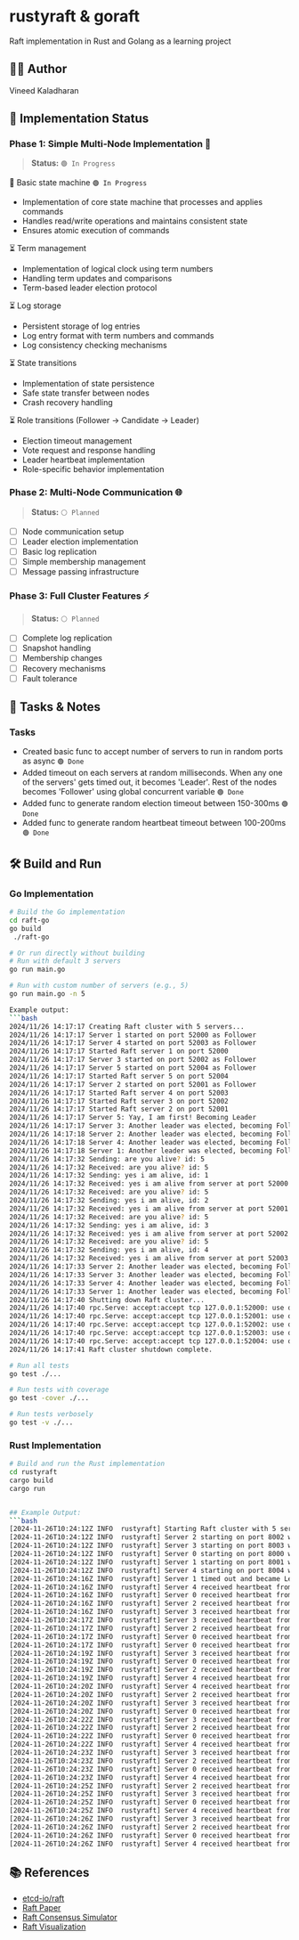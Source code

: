# rustyraft & goraft
Raft implementation in Rust and Golang as a learning project

## 👨‍💻 Author
Vineed Kaladharan

## 🚀 Implementation Status

### Phase 1: Simple Multi-Node Implementation 🔄
> **Status:** `🟢 In Progress`

🔄 Basic state machine `🟢 In Progress`
  - Implementation of core state machine that processes and applies commands
  - Handles read/write operations and maintains consistent state
  - Ensures atomic execution of commands

⏳ Term management
  - Implementation of logical clock using term numbers
  - Handling term updates and comparisons
  - Term-based leader election protocol

⏳ Log storage
  - Persistent storage of log entries
  - Log entry format with term numbers and commands
  - Log consistency checking mechanisms

⏳ State transitions
  - Implementation of state persistence
  - Safe state transfer between nodes
  - Crash recovery handling

⏳ Role transitions (Follower → Candidate → Leader)
  - Election timeout management
  - Vote request and response handling
  - Leader heartbeat implementation
  - Role-specific behavior implementation

### Phase 2: Multi-Node Communication 🌐
> **Status:** `⚪ Planned`

- [ ] Node communication setup
- [ ] Leader election implementation
- [ ] Basic log replication
- [ ] Simple membership management
- [ ] Message passing infrastructure

### Phase 3: Full Cluster Features ⚡
> **Status:** `⚪ Planned`

- [ ] Complete log replication
- [ ] Snapshot handling
- [ ] Membership changes
- [ ] Recovery mechanisms
- [ ] Fault tolerance

## 📌 Tasks & Notes

### Tasks
- Created basic func to accept number of servers to run in random ports as async `🟢 Done`
- Added timeout on each servers at random milliseconds. When any one of the servers' gets timed out, it becomes 'Leader'. Rest of the nodes becomes 'Follower' using global concurrent variable `🟢 Done`
- Added func to generate random election timeout between 150-300ms `🟢 Done`
- Added func to generate random heartbeat timeout between 100-200ms `🟢 Done`

## 🛠️ Build and Run

### Go Implementation

```bash
# Build the Go implementation
cd raft-go
go build
 ./raft-go

# Or run directly without building
# Run with default 3 servers
go run main.go

# Run with custom number of servers (e.g., 5)
go run main.go -n 5

Example output:
```bash
2024/11/26 14:17:17 Creating Raft cluster with 5 servers...
2024/11/26 14:17:17 Server 1 started on port 52000 as Follower
2024/11/26 14:17:17 Server 4 started on port 52003 as Follower
2024/11/26 14:17:17 Started Raft server 1 on port 52000
2024/11/26 14:17:17 Server 3 started on port 52002 as Follower
2024/11/26 14:17:17 Server 5 started on port 52004 as Follower
2024/11/26 14:17:17 Started Raft server 5 on port 52004
2024/11/26 14:17:17 Server 2 started on port 52001 as Follower
2024/11/26 14:17:17 Started Raft server 4 on port 52003
2024/11/26 14:17:17 Started Raft server 3 on port 52002
2024/11/26 14:17:17 Started Raft server 2 on port 52001
2024/11/26 14:17:17 Server 5: Yay, I am first! Becoming Leader
2024/11/26 14:17:17 Server 3: Another leader was elected, becoming Follower
2024/11/26 14:17:18 Server 2: Another leader was elected, becoming Follower
2024/11/26 14:17:18 Server 4: Another leader was elected, becoming Follower
2024/11/26 14:17:18 Server 1: Another leader was elected, becoming Follower
2024/11/26 14:17:32 Sending: are you alive? id: 5
2024/11/26 14:17:32 Received: are you alive? id: 5
2024/11/26 14:17:32 Sending: yes i am alive, id: 1
2024/11/26 14:17:32 Received: yes i am alive from server at port 52000
2024/11/26 14:17:32 Received: are you alive? id: 5
2024/11/26 14:17:32 Sending: yes i am alive, id: 2
2024/11/26 14:17:32 Received: yes i am alive from server at port 52001
2024/11/26 14:17:32 Received: are you alive? id: 5
2024/11/26 14:17:32 Sending: yes i am alive, id: 3
2024/11/26 14:17:32 Received: yes i am alive from server at port 52002
2024/11/26 14:17:32 Received: are you alive? id: 5
2024/11/26 14:17:32 Sending: yes i am alive, id: 4
2024/11/26 14:17:32 Received: yes i am alive from server at port 52003
2024/11/26 14:17:33 Server 2: Another leader was elected, becoming Follower
2024/11/26 14:17:33 Server 3: Another leader was elected, becoming Follower
2024/11/26 14:17:33 Server 4: Another leader was elected, becoming Follower
2024/11/26 14:17:33 Server 1: Another leader was elected, becoming Follower
2024/11/26 14:17:40 Shutting down Raft cluster...
2024/11/26 14:17:40 rpc.Serve: accept:accept tcp 127.0.0.1:52000: use of closed network connection
2024/11/26 14:17:40 rpc.Serve: accept:accept tcp 127.0.0.1:52001: use of closed network connection
2024/11/26 14:17:40 rpc.Serve: accept:accept tcp 127.0.0.1:52002: use of closed network connection
2024/11/26 14:17:40 rpc.Serve: accept:accept tcp 127.0.0.1:52003: use of closed network connection
2024/11/26 14:17:40 rpc.Serve: accept:accept tcp 127.0.0.1:52004: use of closed network connection
2024/11/26 14:17:41 Raft cluster shutdown complete.

# Run all tests
go test ./...

# Run tests with coverage
go test -cover ./...

# Run tests verbosely
go test -v ./...
```

### Rust Implementation

```bash
# Build and run the Rust implementation
cd rustyraft
cargo build
cargo run


## Example Output:
```bash
[2024-11-26T10:24:12Z INFO  rustyraft] Starting Raft cluster with 5 servers...
[2024-11-26T10:24:12Z INFO  rustyraft] Server 2 starting on port 8002 with timeout 3000ms    
[2024-11-26T10:24:12Z INFO  rustyraft] Server 3 starting on port 8003 with timeout 3000ms    
[2024-11-26T10:24:12Z INFO  rustyraft] Server 0 starting on port 8000 with timeout 3000ms    
[2024-11-26T10:24:12Z INFO  rustyraft] Server 1 starting on port 8001 with timeout 3000ms    
[2024-11-26T10:24:12Z INFO  rustyraft] Server 4 starting on port 8004 with timeout 3000ms    
[2024-11-26T10:24:16Z INFO  rustyraft] Server 1 timed out and became Leader
[2024-11-26T10:24:16Z INFO  rustyraft] Server 4 received heartbeat from Leader 1
[2024-11-26T10:24:16Z INFO  rustyraft] Server 0 received heartbeat from Leader 1
[2024-11-26T10:24:16Z INFO  rustyraft] Server 2 received heartbeat from Leader 1
[2024-11-26T10:24:16Z INFO  rustyraft] Server 3 received heartbeat from Leader 1
[2024-11-26T10:24:17Z INFO  rustyraft] Server 3 received heartbeat from Leader 1
[2024-11-26T10:24:17Z INFO  rustyraft] Server 2 received heartbeat from Leader 1
[2024-11-26T10:24:17Z INFO  rustyraft] Server 0 received heartbeat from Leader 1
[2024-11-26T10:24:17Z INFO  rustyraft] Server 0 received heartbeat from Leader 1
[2024-11-26T10:24:19Z INFO  rustyraft] Server 3 received heartbeat from Leader 1
[2024-11-26T10:24:19Z INFO  rustyraft] Server 0 received heartbeat from Leader 1
[2024-11-26T10:24:19Z INFO  rustyraft] Server 2 received heartbeat from Leader 1
[2024-11-26T10:24:19Z INFO  rustyraft] Server 4 received heartbeat from Leader 1
[2024-11-26T10:24:20Z INFO  rustyraft] Server 4 received heartbeat from Leader 1
[2024-11-26T10:24:20Z INFO  rustyraft] Server 2 received heartbeat from Leader 1
[2024-11-26T10:24:20Z INFO  rustyraft] Server 3 received heartbeat from Leader 1
[2024-11-26T10:24:20Z INFO  rustyraft] Server 0 received heartbeat from Leader 1
[2024-11-26T10:24:22Z INFO  rustyraft] Server 3 received heartbeat from Leader 1
[2024-11-26T10:24:22Z INFO  rustyraft] Server 2 received heartbeat from Leader 1
[2024-11-26T10:24:22Z INFO  rustyraft] Server 0 received heartbeat from Leader 1
[2024-11-26T10:24:22Z INFO  rustyraft] Server 4 received heartbeat from Leader 1
[2024-11-26T10:24:23Z INFO  rustyraft] Server 3 received heartbeat from Leader 1
[2024-11-26T10:24:23Z INFO  rustyraft] Server 2 received heartbeat from Leader 1
[2024-11-26T10:24:23Z INFO  rustyraft] Server 0 received heartbeat from Leader 1
[2024-11-26T10:24:23Z INFO  rustyraft] Server 4 received heartbeat from Leader 1
[2024-11-26T10:24:25Z INFO  rustyraft] Server 2 received heartbeat from Leader 1
[2024-11-26T10:24:25Z INFO  rustyraft] Server 3 received heartbeat from Leader 1
[2024-11-26T10:24:25Z INFO  rustyraft] Server 0 received heartbeat from Leader 1
[2024-11-26T10:24:25Z INFO  rustyraft] Server 4 received heartbeat from Leader 1
[2024-11-26T10:24:26Z INFO  rustyraft] Server 3 received heartbeat from Leader 1
[2024-11-26T10:24:26Z INFO  rustyraft] Server 2 received heartbeat from Leader 1
[2024-11-26T10:24:26Z INFO  rustyraft] Server 0 received heartbeat from Leader 1
[2024-11-26T10:24:26Z INFO  rustyraft] Server 4 received heartbeat from Leader 1
```

## 📚 References

- [etcd-io/raft](https://github.com/etcd-io/raft)
- [Raft Paper](https://raft.github.io/raft.pdf)
- [Raft Consensus Simulator](https://observablehq.com/@stwind/raft-consensus-simulator)
- [Raft Visualization](https://observablehq.com/d/c695a57a32e50025)
